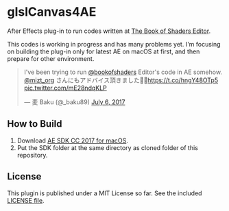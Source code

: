 # glslCanvas4AE

After Effects plug-in to run codes written at [The Book of Shaders Editor](http://editor.thebookofshaders.com/).

This codes is working in progress and has many problems yet. I'm focusing on building the plug-in only for latest AE on macOS at first, and then prepare for other environment.

<blockquote class="twitter-video" data-lang="en"><p lang="ja" dir="ltr">I&#39;ve been trying to run <a href="https://twitter.com/bookofshaders">@bookofshaders</a> Editor&#39;s code in AE somehow. <a href="https://twitter.com/mizt_org">@mizt_org</a> さんにもアドバイス頂きました🙏🏼<a href="https://t.co/hngY48OTp5">https://t.co/hngY48OTp5</a> <a href="https://t.co/mE28ndqKLP">pic.twitter.com/mE28ndqKLP</a></p>&mdash; 麦 Baku (@_baku89) <a href="https://twitter.com/_baku89/status/882989399494975488">July 6, 2017</a></blockquote>
<script async src="//platform.twitter.com/widgets.js" charset="utf-8"></script>


## How to Build

1. Download [AE SDK CC 2017 for macOS](https://console.adobe.io/downloads/ae).
2. Put the SDK folder at the same directory as cloned folder of this repository.

## License

This plugin is published under a MIT License so far. See the included [LICENSE file](./LICENSE).
